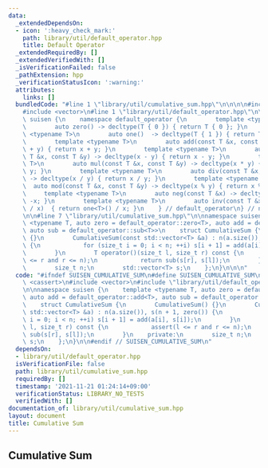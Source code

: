 ```yaml
---
data:
  _extendedDependsOn:
  - icon: ':heavy_check_mark:'
    path: library/util/default_operator.hpp
    title: Default Operator
  _extendedRequiredBy: []
  _extendedVerifiedWith: []
  _isVerificationFailed: false
  _pathExtension: hpp
  _verificationStatusIcon: ':warning:'
  attributes:
    links: []
  bundledCode: "#line 1 \"library/util/cumulative_sum.hpp\"\n\n\n\n#include <cassert>\n\
    #include <vector>\n#line 1 \"library/util/default_operator.hpp\"\n\n\n\nnamespace\
    \ suisen {\n    namespace default_operator {\n        template <typename T>\n\
    \        auto zero() -> decltype(T { 0 }) { return T { 0 }; }\n        template\
    \ <typename T>\n        auto one()  -> decltype(T { 1 }) { return T { 1 }; }\n\
    \        template <typename T>\n        auto add(const T &x, const T &y) -> decltype(x\
    \ + y) { return x + y; }\n        template <typename T>\n        auto sub(const\
    \ T &x, const T &y) -> decltype(x - y) { return x - y; }\n        template <typename\
    \ T>\n        auto mul(const T &x, const T &y) -> decltype(x * y) { return x *\
    \ y; }\n        template <typename T>\n        auto div(const T &x, const T &y)\
    \ -> decltype(x / y) { return x / y; }\n        template <typename T>\n      \
    \  auto mod(const T &x, const T &y) -> decltype(x % y) { return x % y; }\n   \
    \     template <typename T>\n        auto neg(const T &x) -> decltype(-x) { return\
    \ -x; }\n        template <typename T>\n        auto inv(const T &x) -> decltype(one<T>()\
    \ / x)  { return one<T>() / x; }\n    } // default_operator\n} // namespace suisen\n\
    \n\n#line 7 \"library/util/cumulative_sum.hpp\"\n\nnamespace suisen {\n    template\
    \ <typename T, auto zero = default_operator::zero<T>, auto add = default_operator::add<T>,\
    \ auto sub = default_operator::sub<T>>\n    struct CumulativeSum {\n        CumulativeSum()\
    \ {}\n        CumulativeSum(const std::vector<T> &a) : n(a.size()), s(n + 1, zero())\
    \ {\n            for (size_t i = 0; i < n; ++i) s[i + 1] = add(a[i], s[i]);\n\
    \        }\n        T operator()(size_t l, size_t r) const {\n            assert(l\
    \ <= r and r <= n);\n            return sub(s[r], s[l]);\n        }\n    private:\n\
    \        size_t n;\n        std::vector<T> s;\n    };\n}\n\n\n"
  code: "#ifndef SUISEN_CUMULATIVE_SUM\n#define SUISEN_CUMULATIVE_SUM\n\n#include\
    \ <cassert>\n#include <vector>\n#include \"library/util/default_operator.hpp\"\
    \n\nnamespace suisen {\n    template <typename T, auto zero = default_operator::zero<T>,\
    \ auto add = default_operator::add<T>, auto sub = default_operator::sub<T>>\n\
    \    struct CumulativeSum {\n        CumulativeSum() {}\n        CumulativeSum(const\
    \ std::vector<T> &a) : n(a.size()), s(n + 1, zero()) {\n            for (size_t\
    \ i = 0; i < n; ++i) s[i + 1] = add(a[i], s[i]);\n        }\n        T operator()(size_t\
    \ l, size_t r) const {\n            assert(l <= r and r <= n);\n            return\
    \ sub(s[r], s[l]);\n        }\n    private:\n        size_t n;\n        std::vector<T>\
    \ s;\n    };\n}\n\n#endif // SUISEN_CUMULATIVE_SUM\n"
  dependsOn:
  - library/util/default_operator.hpp
  isVerificationFile: false
  path: library/util/cumulative_sum.hpp
  requiredBy: []
  timestamp: '2021-11-21 01:24:14+09:00'
  verificationStatus: LIBRARY_NO_TESTS
  verifiedWith: []
documentation_of: library/util/cumulative_sum.hpp
layout: document
title: Cumulative Sum
---
```

## Cumulative Sum